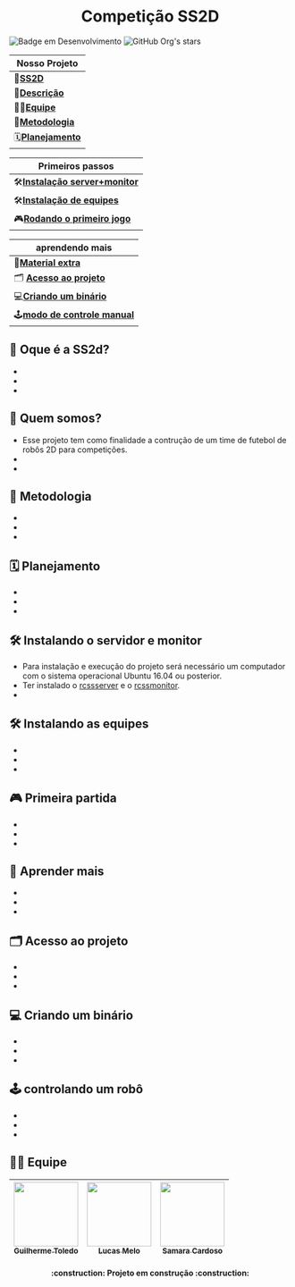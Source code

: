 <h1 align="center"> Competição SS2D </h1>

![Badge em Desenvolvimento](http://img.shields.io/static/v1?label=STATUS&message=EM%20DESENVOLVIMENTO&color=GREEN&style=for-the-badge)
![GitHub Org's stars](https://img.shields.io/github/stars/ras-ufcg/SS2D?style=for-the-badge&logo=github)

| Nosso Projeto |
| ---------------- |
| 🚗[**SS2D**](#-oque-é-a-ss2d) |
| 📝[**Descrição**](#-quem-somos) |
| 🧑‍🎓[**Equipe**](#-equipe) |
| 📄[**Metodologia**](#-metodologia) |
| 🗓[**Planejamento**](#-planejamento) |

| Primeiros passos |
| ---------------- |
| 🛠[**Instalação server+monitor**](#-instalando-o-servidor-e-monitor) |
| 🛠[**Instalação de equipes**](#-instalando-as-equipes) |
| 🎮[**Rodando o primeiro jogo**](#-primeira-partida) |


|aprendendo mais|
| ------------- |
| 📖[**Material extra**](#-aprender-mais) |
| 🗂️ [**Acesso ao projeto**](#-acesso-ao-projeto) |
| ‍💻[**Criando um binário**](#-criando-um-binário) |
| 🕹️[**modo de controle manual**](#-controlando-um-robô) |

## 🚗 Oque é a SS2d?
-
-
-
## 📝 Quem somos?
- Esse projeto tem como finalidade a contrução de um time de futebol de robôs 2D para competições. 
-
-
## 📄 Metodologia
-
-
-

## 🗓 Planejamento
-
-
-

## 🛠 Instalando o servidor e monitor
- Para instalação e execução do projeto será necessário um computador com o sistema operacional Ubuntu 16.04 ou posterior.
- Ter instalado o [rcssserver](https://github.com/rcsoccersim/rcssserver) e o [rcssmonitor](https://github.com/rcsoccersim/rcssmonitor).
-

## 🛠 Instalando as equipes
-
-
- 

## 🎮 Primeira partida
-
-
-

## 📖 Aprender mais
-
-
-

## 🗂 Acesso ao projeto
-
-
-

## ‍💻 Criando um binário
-
-
-

## 🕹 controlando um robô
-
-
-

## 🧑‍🎓 Equipe
| [<img src="https://avatars.githubusercontent.com/u/79481939?v=4" width=115><br><sub>Guilherme Toledo</sub>](https://github.com/drawnator) |  [<img src="https://avatars.githubusercontent.com/u/25869603?v=4" width=115><br><sub>Lucas Melo</sub>](https://github.com/TryhardCC) |  [<img src="https://avatars.githubusercontent.com/u/57972059?v=4" width=115><br><sub>Samara Cardoso</sub>](https://github.com/SamaraLimaCardoso) |
| :---: | :---: | :---: |


<h4 align="center"> 
    :construction:  Projeto em construção  :construction:
</h4>
